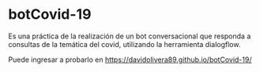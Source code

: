 # botCovid-19
Es una práctica de la realización de un bot conversacional que responda a consultas de la temática del covid, utilizando la herramienta dialogflow.

Puede ingresar a probarlo en https://davidolivera89.github.io/botCovid-19/
